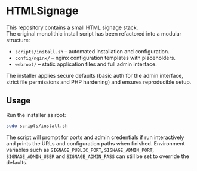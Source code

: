 # HTMLSignage

This repository contains a small HTML signage stack.  
The original monolithic install script has been refactored into a modular
structure:

- `scripts/install.sh` – automated installation and configuration.
- `config/nginx/` – nginx configuration templates with placeholders.
- `webroot/` – static application files and full admin interface.

The installer applies secure defaults (basic auth for the admin interface,
strict file permissions and PHP hardening) and ensures reproducible setup.

## Usage

Run the installer as root:

```bash
sudo scripts/install.sh
```

The script will prompt for ports and admin credentials if run interactively
and prints the URLs and configuration paths when finished.
Environment variables such as `SIGNAGE_PUBLIC_PORT`, `SIGNAGE_ADMIN_PORT`,
`SIGNAGE_ADMIN_USER` and `SIGNAGE_ADMIN_PASS` can still be set to override
the defaults.
